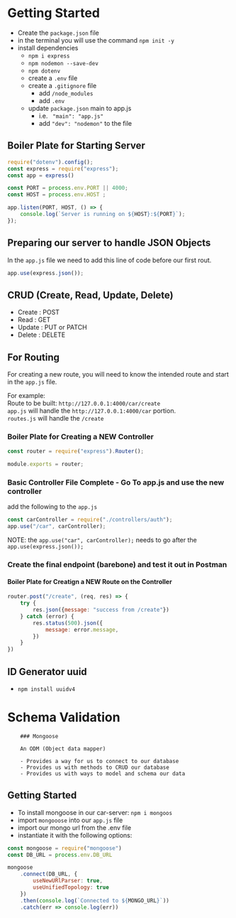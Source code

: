 # Getting Started

- Create the `package.json` file
- in the terminal you will use the command `npm init -y`
- install dependencies
    - `npm i express`
    - `npm nodemon --save-dev`
    - `npm dotenv`
    - create a `.env` file
    - create a `.gitignore` file
        - add `/node_modules`
        - add `.env`
    - update `package.json` main to app.js
        - i.e. ` "main": "app.js"`
        - add `"dev": "nodemon"` to the file


## Boiler Plate for Starting Server

```js
require("dotenv").config();
const express = require("express");
const app = express()

const PORT = process.env.PORT || 4000;
const HOST = process.env.HOST ;

app.listen(PORT, HOST, () => {
    console.log(`Server is running on ${HOST}:${PORT}`);
});
```
## Preparing our server to handle JSON Objects
In the `app.js` file we need to add this line of code before our first rout.

```js
app.use(express.json());
```
##  CRUD (Create, Read, Update, Delete)
- Create : POST
- Read : GET
- Update : PUT or PATCH
- Delete : DELETE

## For Routing
For creating a new route, you will need to know the intended route and start in the `app.js` file.

For example:
<br>
Route to be built: `http://127.0.0.1:4000/car/create`
<br>
`app.js` will handle the `http://127.0.0.1:4000/car` portion.
<br>
`routes.js` will handle the `/create`

### Boiler Plate for Creating a NEW Controller

```js 
const router = require("express").Router();

module.exports = router;
```

### Basic Controller File Complete - Go To app.js and use the new controller

add the following to the `app.js`
```js
const carController = require("./controllers/auth");
app.use("/car", carController);
```
NOTE: the `app.use("car", carController);` needs to go after the `app.use(express.json());`

### Create the final endpoint (barebone) and test it out in Postman

#### Boiler Plate for Creatign a NEW Route on the Controller

```js
router.post("/create", (req, res) => {
    try {
        res.json({message: "success from /create"})
    } catch (error) {
        res.status(500).json({
            message: error.message,
        })
    }
})
```

## ID Generator uuid
- `npm install uuidv4`


# Schema Validation

        ### Mongoose
        
        An ODM (Object data mapper)
        
        - Provides a way for us to connect to our database
        - Provides us with methods to CRUD our database
        - Provides us with ways to model and schema our data

## Getting Started
- To install mongoose in our car-server:
``` npm i mongoos ```
- import ```mongooose``` into our ```app.js``` file
- import our mongo url from the .env file
- instantiate it with the following options:

```js
const mongoose = require("mongoose")
const DB_URL = process.env.DB_URL

mongoose
    .connect(DB_URL, {
        useNewURlParser: true,        
        useUnifiedTopology: true
    })
    .then(console.log(`Connected to ${MONGO_URL}`))
    .catch(err => console.log(err))
```

